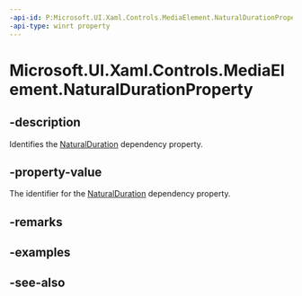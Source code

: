 ```yaml
---
-api-id: P:Microsoft.UI.Xaml.Controls.MediaElement.NaturalDurationProperty
-api-type: winrt property
---
```


<!-- Property syntax
public Windows.UI.Xaml.DependencyProperty NaturalDurationProperty { get; }
-->

# Microsoft.UI.Xaml.Controls.MediaElement.NaturalDurationProperty

## -description
Identifies the [NaturalDuration](mediaelement_naturalduration.md) dependency property.

## -property-value
The identifier for the [NaturalDuration](mediaelement_naturalduration.md) dependency property.

## -remarks

## -examples

## -see-also
